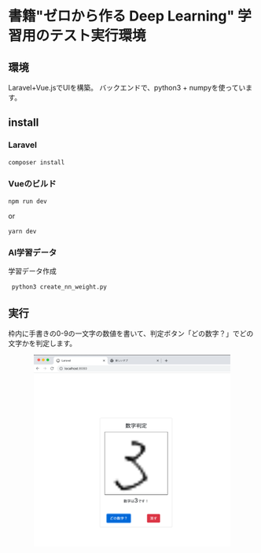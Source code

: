# 書籍"ゼロから作る Deep Learning" 学習用のテスト実行環境

## 環境
Laravel+Vue.jsでUIを構築。
バックエンドで、python3 + numpyを使っています。

## install

### Laravel

```
composer install 
```
### Vueのビルド

```
npm run dev
```
or
```
yarn dev
```
### AI学習データ

学習データ作成
```
 python3 create_nn_weight.py
 ```

## 実行
枠内に手書きの0-9の一文字の数値を書いて、判定ボタン「どの数字？」でどの文字かを判定します。

<p align="center"><img src="https://raw.githubusercontent.com/kysaeed/number-predictor/main/np-screen.png" width="400"></p>


